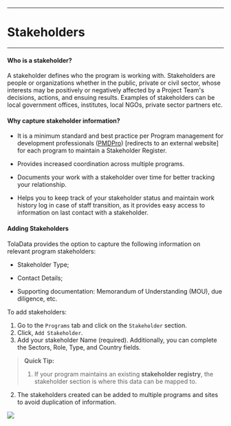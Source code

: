 ****
# Stakeholders
---

#### Who is a stakeholder?

A stakeholder defines who the program is working with. Stakeholders are people or organizations whether in the public, private or civil sector, whose interests may be positively or negatively affected by a Project Team's decisions, actions, and ensuing results. Examples of stakeholders can be local government offices, institutes, local NGOs, private sector partners etc.

#### Why capture stakeholder information?

* It is a minimum standard and best practice per Program management for development professionals ([PMDPro](http://www.pm4ngos.com/pmd-pro-guide/)) [redirects to an external website] for each program to maintain a Stakeholder Register.

* Provides increased coordination across multiple programs.

* Documents your work with a stakeholder over time for better tracking your relationship.

* Helps you to keep track of your stakeholder status and maintain work history log in case of staff transition, as it provides easy access to information on last contact with a stakeholder. 

#### Adding Stakeholders

TolaData provides the option to capture the following information on relevant program stakeholders:

* Stakeholder Type;

* Contact Details;

* Supporting documentation: Memorandum of Understanding (MOU), due diligence, etc.

To add stakeholders:

1. Go to the `Programs` tab and click on the `Stakeholder` section.
2. Click, `Add Stakeholder`.
3. Add your stakeholder Name (required). Additionally, you can complete the Sectors, Role, Type, and Country fields.

> **Quick Tip:**
> 1. If your program maintains an existing **stakeholder registry**, the stakeholder section is where this data can be mapped to. 
2. The stakeholders created can be added to multiple programs and sites to avoid duplication of information.


![](https://lh4.googleusercontent.com/dzpRUgUg291pH6he-W6mzw5tli9fd0ttl9gj3fOJgyp7qnn39Uy6ne5XGPki5QQTejNXuyswTgtxW1lqNu7ZalmOmocMiV7l8Xg0kt5rxydlvkNukTy65WIRpxes8sxWhm2YMwsU)



